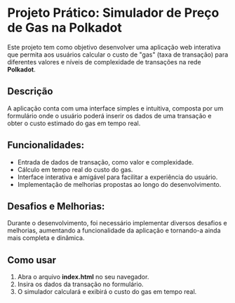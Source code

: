 # Projeto Prático: Simulador de Preço de Gas na Polkadot

Este projeto tem como objetivo desenvolver uma aplicação web interativa que permita aos usuários calcular o custo de "gas" (taxa de transação) para diferentes valores e níveis de complexidade de transações na rede **Polkadot**.

## Descrição

A aplicação conta com uma interface simples e intuitiva, composta por um formulário onde o usuário poderá inserir os dados de uma transação e obter o custo estimado do gas em tempo real.

## Funcionalidades:

- Entrada de dados de transação, como valor e complexidade.
- Cálculo em tempo real do custo do gas.
- Interface interativa e amigável para facilitar a experiência do usuário.
- Implementação de melhorias propostas ao longo do desenvolvimento.

## Desafios e Melhorias:

Durante o desenvolvimento, foi necessário implementar diversos desafios e melhorias, aumentando a funcionalidade da aplicação e tornando-a ainda mais completa e dinâmica.

## Como usar

1. Abra o arquivo **index.html** no seu navegador.
2. Insira os dados da transação no formulário.
3. O simulador calculará e exibirá o custo do gas em tempo real.




